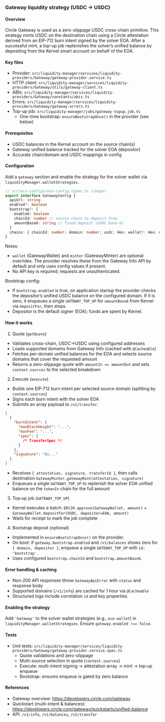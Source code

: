 ### Gateway liquidity strategy (USDC → USDC)

#### Overview

Circle Gateway is used as a zero-slippage USDC cross-chain primitive. This strategy mints USDC on the destination chain using a Circle attestation derived from an EIP-712 burn intent signed by the solver EOA. After a successful mint, a top-up job replenishes the solver’s unified balance by depositing from the Kernel smart account on behalf of the EOA.

#### Key files

- Provider: `src/liquidity-manager/services/liquidity-providers/Gateway/gateway-provider.service.ts`
- HTTP client: `src/liquidity-manager/services/liquidity-providers/Gateway/utils/gateway-client.ts`
- ABIs: `src/liquidity-manager/services/liquidity-providers/Gateway/constants/abis.ts`
- Errors: `src/liquidity-manager/services/liquidity-providers/Gateway/gateway.errors.ts`
- Top-up job: `src/liquidity-manager/jobs/gateway-topup.job.ts`
  - One-time bootstrap: `ensureBootstrapOnce()` in the provider (see below)

#### Prerequisites

- USDC balances in the Kernel account on the source chain(s)
- Gateway unified balance tracked for the solver EOA (depositor)
- Accurate chain/domain and USDC mappings in config

#### Configuration

Add a `gateway` section and enable the strategy for the solver wallet via `liquidityManager.walletStrategies`.

```ts
// src/eco-configs/eco-config.types.ts (shape)
export interface GatewayConfig {
  apiUrl: string
  enabled?: boolean
  bootstrap?: {
    enabled: boolean
    chainId: number // source chain to deposit from
    amountBase6: string // fixed deposit (USDC base-6)
  }
  chains: { chainId: number; domain: number; usdc: Hex; wallet?: Hex; minter?: Hex }[]
}
```

Notes:

- `wallet` (GatewayWallet) and `minter` (GatewayMinter) are optional overrides. The provider resolves these from the Gateway Info API by default and only uses config values if present.
- No API key is required; requests are unauthenticated.

Bootstrap config:

- If `bootstrap.enabled` is true, on application startup the provider checks the depositor’s unified USDC balance on the configured domain. If it is zero, it enqueues a single `GATEWAY_TOP_UP` for `amountBase6` from Kernel via `depositFor`, then stops.
- Depositor is the default signer (EOA); funds are spent by Kernel.

#### How it works

1. Quote (`getQuote`)

- Validates cross-chain, USDC→USDC using configured addresses
- Loads supported domains from Gateway Info (cached with `@Cacheable`)
- Fetches per-domain unified balances for the EOA and selects source domains that cover the requested amount
- Returns a zero-slippage quote with `amountIn == amountOut` and sets `context.sources` to the selected breakdown

2. Execute (`execute`)

- Builds one EIP‑712 burn intent per selected source domain (splitting by `context.sources`)
- Signs each burn intent with the solver EOA
- Submits an array payload to `/v1/transfer`:

```json
[
  {
    "burnIntent": {
      "maxBlockHeight": "...",
      "maxFee": "...",
      "spec": {
        /* TransferSpec */
      }
    },
    "signature": "0x..."
  }
]
```

- Receives `{ attestation, signature, transferId }`, then calls destination `GatewayMinter.gatewayMint(attestation, signature)`
- Enqueues a single `GATEWAY_TOP_UP` to replenish the solver EOA unified balance on the `tokenIn` chain for the full amount

3. Top‑up job (`GATEWAY_TOP_UP`)

- Kernel executes a batch: `ERC20.approve(GatewayWallet, amount)` + `GatewayWallet.depositFor(USDC, depositor=EOA, amount)`
- Waits for receipt to mark the job complete

4. Bootstrap deposit (optional)

- Implemented in `ensureBootstrapOnce()` on the provider.
- On boot: if `gateway.bootstrap.enabled` and `/v1/balances` shows zero for `{ domain, depositor }`, enqueue a single `GATEWAY_TOP_UP` with `id: 'bootstrap'`.
- Uses configured `bootstrap.chainId` and `bootstrap.amountBase6`.

#### Error handling & caching

- Non-200 API responses throw `GatewayApiError` with `status` and response body
- Supported domains (`/v1/info`) are cached for 1 hour via `@Cacheable`
- Structured logs include correlation `id` and key properties

#### Enabling the strategy

Add `'Gateway'` to the solver wallet strategies (e.g., `eco-wallet`) in `liquidityManager.walletStrategies`. Ensure `gateway.enabled !== false`.

#### Tests

- Unit tests: `src/liquidity-manager/services/liquidity-providers/Gateway/gateway-provider.service.spec.ts`
  - Quote validations and zero-slippage
  - Multi-source selection in quote (`context.sources`)
  - Execute: multi-intent signing → attestation array → mint → top‑up enqueue
  - Bootstrap: ensures enqueue is gated by zero balance

#### References

- Gateway overview: https://developers.circle.com/gateway
- Quickstart (multi-intent & balances): https://developers.circle.com/gateway/quickstarts/unified-balance
- API: `/v1/info`, `/v1/balances`, `/v1/transfer`
